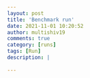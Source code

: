 ```yaml
---
layout: post
title: 'Benchmark run'
date: 2021-11-01 10:20:52
author: multishiv19
comments: true
category: [runs]
tags: [Run]
description: |
    
---
```





<div width='100%' class='strava-embed-placeholder' data-embed-type='activity' data-embed-id='6198736134'></div>
<script src='https://strava-embeds.com/embed.js'></script>
